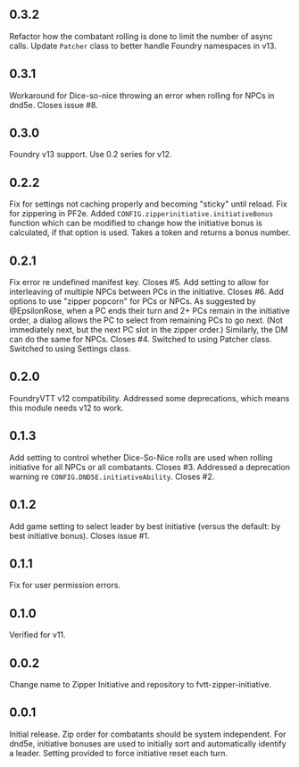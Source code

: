 ## 0.3.2
Refactor how the combatant rolling is done to limit the number of async calls.
Update `Patcher` class to better handle Foundry namespaces in v13.

## 0.3.1
Workaround for Dice-so-nice throwing an error when rolling for NPCs in dnd5e. Closes issue #8.

## 0.3.0
Foundry v13 support. Use 0.2 series for v12.

## 0.2.2
Fix for settings not caching properly and becoming "sticky" until reload.
Fix for zippering in PF2e.
Added `CONFIG.zipperinitiative.initiativeBonus` function which can be modified to change
how the initiative bonus is calculated, if that option is used. Takes a token and returns a bonus number.

## 0.2.1
Fix error re undefined manifest key. Closes #5.
Add setting to allow for interleaving of multiple NPCs between PCs in the initiative. Closes #6.
Add options to use "zipper popcorn" for PCs or NPCs. As suggested by @EpsilonRose, when a PC ends their
turn and 2+ PCs remain in the initiative order, a dialog allows the PC to select from remaining PCs to go next.
(Not immediately next, but the next PC slot in the zipper order.) Similarly, the DM can do the same for NPCs. Closes #4.
Switched to using Patcher class.
Switched to using Settings class.

## 0.2.0
FoundryVTT v12 compatibility. Addressed some deprecations, which means this module needs v12 to work.

## 0.1.3
Add setting to control whether Dice-So-Nice rolls are used when rolling initiative for all NPCs or all combatants. Closes #3.
Addressed a deprecation warning re `CONFIG.DND5E.initiativeAbility`. Closes #2.

## 0.1.2
Add game setting to select leader by best initiative (versus the default: by best initiative bonus). Closes issue #1.

## 0.1.1
Fix for user permission errors.

## 0.1.0
Verified for v11.

## 0.0.2
Change name to Zipper Initiative and repository to fvtt-zipper-initiative.

## 0.0.1

Initial release. Zip order for combatants should be system independent. For dnd5e, initiative bonuses are used to initially sort and automatically identify a leader. Setting provided to force initiative reset each turn.
